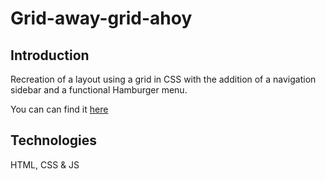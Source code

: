 # Grid-away-grid-ahoy

## Introduction

Recreation of a layout using a grid in CSS with the addition of a navigation sidebar and a functional Hamburger menu.

You can can find it [here](exemple.com)

## Technologies

HTML, CSS & JS
